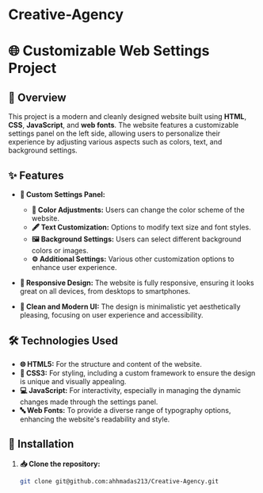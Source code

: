 # Creative-Agency

# 🌐 Customizable Web Settings Project

## 📝 Overview

This project is a modern and cleanly designed website built using **HTML**, **CSS**, **JavaScript**, and **web fonts**. The website features a customizable settings panel on the left side, allowing users to personalize their experience by adjusting various aspects such as colors, text, and background settings.

## ✨ Features

- **🎨 Custom Settings Panel:** 
  - **🎨 Color Adjustments:** Users can change the color scheme of the website.
  - **🖋️ Text Customization:** Options to modify text size and font styles.
  - **🖼️ Background Settings:** Users can select different background colors or images.
  - **⚙️ Additional Settings:** Various other customization options to enhance user experience.

- **📱 Responsive Design:** The website is fully responsive, ensuring it looks great on all devices, from desktops to smartphones.

- **💎 Clean and Modern UI:** The design is minimalistic yet aesthetically pleasing, focusing on user experience and accessibility.

## 🛠️ Technologies Used

- **🌐 HTML5:** For the structure and content of the website.
- **🎨 CSS3:** For styling, including a custom framework to ensure the design is unique and visually appealing.
- **💻 JavaScript:** For interactivity, especially in managing the dynamic changes made through the settings panel.
- **🔤 Web Fonts:** To provide a diverse range of typography options, enhancing the website's readability and style.

## 🚀 Installation

1. **📥 Clone the repository:**
   ```bash
   git clone git@github.com:ahhmadas213/Creative-Agency.git
